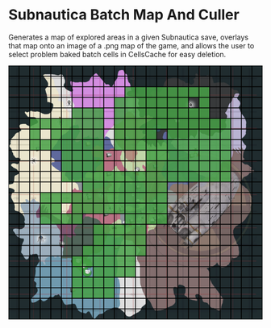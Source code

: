 # Subnautica Batch Map And Culler
Generates a map of explored areas in a given Subnautica save, overlays that map onto an image of a .png map of the game, and allows the user to select problem baked batch cells in CellsCache for easy deletion.

![Screenshot](SubnauticaBatchCuller/bin/Release/screenshots/slot0000-Z16.png?raw=true "Optional Title")
